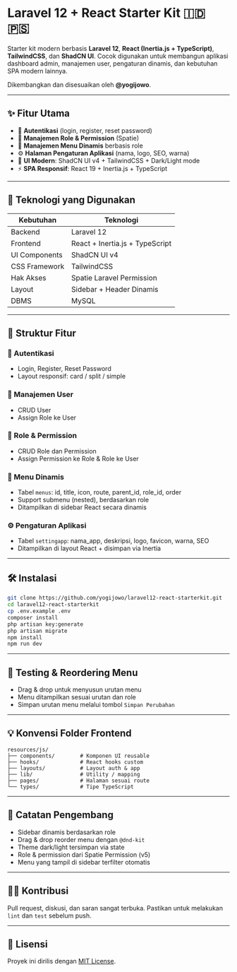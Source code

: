 # Laravel 12 + React Starter Kit 🇮🇩 🇵🇸

Starter kit modern berbasis **Laravel 12**, **React (Inertia.js + TypeScript)**, **TailwindCSS**, dan **ShadCN UI**. Cocok digunakan untuk membangun aplikasi dashboard admin, manajemen user, pengaturan dinamis, dan kebutuhan SPA modern lainnya.

Dikembangkan dan disesuaikan oleh **@yogijowo**.

---

## ✨ Fitur Utama

- 🔐 **Autentikasi** (login, register, reset password)
- 👥 **Manajemen Role & Permission** (Spatie)
- 📂 **Manajemen Menu Dinamis** berbasis role
- ⚙️ **Halaman Pengaturan Aplikasi** (nama, logo, SEO, warna)
- 🎨 **UI Modern**: ShadCN UI v4 + TailwindCSS + Dark/Light mode
- ⚡️ **SPA Responsif**: React 19 + Inertia.js + TypeScript

---

## 🧱 Teknologi yang Digunakan

| Kebutuhan     | Teknologi                       |
| ------------- | ------------------------------- |
| Backend       | Laravel 12                      |
| Frontend      | React + Inertia.js + TypeScript |
| UI Components | ShadCN UI v4                    |
| CSS Framework | TailwindCSS                     |
| Hak Akses     | Spatie Laravel Permission       |
| Layout        | Sidebar + Header Dinamis        |
| DBMS          | MySQL                           |

---

## 📁 Struktur Fitur

### 🔐 Autentikasi

- Login, Register, Reset Password
- Layout responsif: card / split / simple

### 👤 Manajemen User

- CRUD User
- Assign Role ke User

### 🧩 Role & Permission

- CRUD Role dan Permission
- Assign Permission ke Role & Role ke User

### 📁 Menu Dinamis

- Tabel `menus`: id, title, icon, route, parent_id, role_id, order
- Support submenu (nested), berdasarkan role
- Ditampilkan di sidebar React secara dinamis

### ⚙️ Pengaturan Aplikasi

- Tabel `settingapp`: nama_app, deskripsi, logo, favicon, warna, SEO
- Ditampilkan di layout React + disimpan via Inertia

---

## 🛠️ Instalasi

```bash
git clone https://github.com/yogijowo/laravel12-react-starterkit.git
cd laravel12-react-starterkit
cp .env.example .env
composer install
php artisan key:generate
php artisan migrate
npm install
npm run dev
```

---

## 🧪 Testing & Reordering Menu

- Drag & drop untuk menyusun urutan menu
- Menu ditampilkan sesuai urutan dan role
- Simpan urutan menu melalui tombol `Simpan Perubahan`

---

## 💡 Konvensi Folder Frontend

```
resources/js/
├── components/        # Komponen UI reusable
├── hooks/             # React hooks custom
├── layouts/           # Layout auth & app
├── lib/               # Utility / mapping
├── pages/             # Halaman sesuai route
└── types/             # Tipe TypeScript
```

---

## 🧠 Catatan Pengembang

- Sidebar dinamis berdasarkan role
- Drag & drop reorder menu dengan `@dnd-kit`
- Theme dark/light tersimpan via state
- Role & permission dari Spatie Permission (v5)
- Menu yang tampil di sidebar terfilter otomatis

---

## 🧑‍💻 Kontribusi

Pull request, diskusi, dan saran sangat terbuka. Pastikan untuk melakukan `lint` dan `test` sebelum push.

---

## 📄 Lisensi

Proyek ini dirilis dengan [MIT License](https://opensource.org/licenses/MIT).
